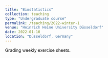 ```yaml
---
title: "Biostatistics"
collection: teaching
type: "Undergraduate course"
permalink: /teaching/2022-winter-1
venue: "Heinrich Heine University Düsseldorf"
date: 2022-01-10
location: "Düsseldorf, Germany"
---
```


Grading weekly exercise sheets.